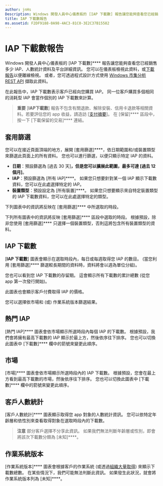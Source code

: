```yaml
---
author: jnHs
Description: Windows 開發人員中心儀表板的 [IAP 下載數] 報告讓您能夠查看您已經銷售多少 IAP、人數統計資料及平台詳細資料。
title: IAP 下載數報告
ms.assetid: F2DF9188-0A98-4AC3-81C0-3E2C37B15582
---
```


# IAP 下載數報告


Windows 開發人員中心儀表板的 [IAP 下載數]**** 報告讓您能夠查看您已經銷售多少 IAP、人數統計資料及平台詳細資訊。 您可以在儀表板檢視此資料，或[下載報告](download-analytic-reports.md)以便離線檢視。 或者，您可透過程式設計方式使用 [Windows 市集分析 REST API](../monetize/access-analytics-data-using-windows-store-services.md) 擷取此資料。

在此報告中，IAP 下載數表示客戶已經向您購買 IAP。 同一位客戶購買多個相同的消耗型 IAP 會當作個別的 IAP 下載數來計算。

> **重要** [**IAP下載數**] 報告不包含有關退款、解除安裝、信用卡退款等相關資料。若要評估您的 app 收益，請造訪 [[支付摘要](payout-summary.md)]。 在 [保留]**** 區段中，按一下 [下載保留的交易]**** 連結。

## 套用篩選


您可以在接近頁面頂端的地方，展開 [套用篩選]****，依日期範圍和/或裝置類型來篩選此頁面上的所有資料。 您也可以進行篩選，以便只顯示特定 IAP 的資料。

-   **日期**：預設篩選為 [過去 30 天]****，但是您可以擴展此範圍，最多可達 [過去 12 個月]****。
-   **IAP**：預設篩選為 [所有 IAP]****。 如果您只想要針對某一個 IAP 顯示下載數資料，您可以在此處選擇特定的 IAP。
-   **裝置類型**：預設設定為 [所有裝置]****。 如果您只想要顯示來自特定裝置類型的 IAP 下載數資料，您可以在此處選擇特定的類型。

下列圖表中的資訊將反映在 [套用篩選]**** 中所選取的時段。

下列所有圖表中的資訊將反映 [套用篩選]**** 區段中選取的時段。 根據預設，除非您使用 [套用篩選]**** 只選擇一個裝置類型，否則這將包含所有裝置類型的資料。

## IAP 下載數


[**IAP 下載數**] 圖表會顯示在選取時段內，每日或每週取得您 IAP 的數目。 (當您利用 [套用篩選]**** 篩選較長期間的資料時，資料將會以週為單位分組)。

您也可以看到您 IAP 下載數的存留期。 這會顯示所有下載數的累計總數 (從您 app 第一次發行開始)。

此圖表也會顯示客戶付費取得 IAP 的價格。

您可以選擇依市場和 (或) 作業系統版本篩選結果。

## 熱門 IAP


[熱門 IAP]**** 圖表會依市場顯示所選時段內每個 IAP 的下載數。 根據預設，我們會將擁有最高下載數的 IAP 顯示於最上方，然後依序往下排序。 您也可以切換此圖表中 [下載數]**** 欄中的箭號來變更此順序。

## 市場


[市場]**** 圖表會依市場顯示所選時段內的 IAP 下載數。 根據預設，您會在最上方看到最高下載數的市場，然後依序往下排序。 您也可以切換此圖表中 [下載數]**** 欄中的箭號來變更此順序。

## 客戶人數統計


[客戶人數統計]**** 圖表顯示取得您 app 對象的人數統計資訊。 您可以依特定年齡層和依性別來查看取得對象在選取時段內的下載數。

> **注意** 部分客戶選擇不分享此資訊。 如果我們無法判斷年齡層或性別，即會將該次下載數分類為 [未知]****。

## 作業系統版本


[作業系統版本]**** 圖表會根據客戶的作業系統 (或透過[組織大量取得](organizational-licensing.md)) 來顯示下載數總數。 在某些情況下，我們可能無法判斷此資訊。 如果發生此狀況，就會將作業系統版本列為 [未知]****。

 

 


<!--HONumber=May16_HO2-->


